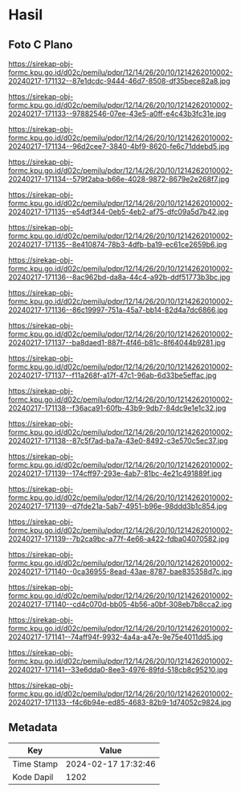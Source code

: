 # Hasil

## Foto C Plano

https://sirekap-obj-formc.kpu.go.id/d02c/pemilu/pdpr/12/14/26/20/10/1214262010002-20240217-171132--87e1dcdc-9444-46d7-8508-df35bece82a8.jpg

https://sirekap-obj-formc.kpu.go.id/d02c/pemilu/pdpr/12/14/26/20/10/1214262010002-20240217-171133--97882546-07ee-43e5-a0ff-e4c43b3fc31e.jpg

https://sirekap-obj-formc.kpu.go.id/d02c/pemilu/pdpr/12/14/26/20/10/1214262010002-20240217-171134--96d2cee7-3840-4bf9-8620-fe6c71ddebd5.jpg

https://sirekap-obj-formc.kpu.go.id/d02c/pemilu/pdpr/12/14/26/20/10/1214262010002-20240217-171134--579f2aba-b66e-4028-9872-8679e2e268f7.jpg

https://sirekap-obj-formc.kpu.go.id/d02c/pemilu/pdpr/12/14/26/20/10/1214262010002-20240217-171135--e54df344-0eb5-4eb2-af75-dfc09a5d7b42.jpg

https://sirekap-obj-formc.kpu.go.id/d02c/pemilu/pdpr/12/14/26/20/10/1214262010002-20240217-171135--8e410874-78b3-4dfb-ba19-ec61ce2659b6.jpg

https://sirekap-obj-formc.kpu.go.id/d02c/pemilu/pdpr/12/14/26/20/10/1214262010002-20240217-171136--8ac962bd-da8a-44c4-a92b-ddf51773b3bc.jpg

https://sirekap-obj-formc.kpu.go.id/d02c/pemilu/pdpr/12/14/26/20/10/1214262010002-20240217-171136--86c19997-751a-45a7-bb14-82d4a7dc6866.jpg

https://sirekap-obj-formc.kpu.go.id/d02c/pemilu/pdpr/12/14/26/20/10/1214262010002-20240217-171137--ba8daed1-887f-4f46-b81c-8f64044b9281.jpg

https://sirekap-obj-formc.kpu.go.id/d02c/pemilu/pdpr/12/14/26/20/10/1214262010002-20240217-171137--f11a268f-a17f-47c1-96ab-6d33be5effac.jpg

https://sirekap-obj-formc.kpu.go.id/d02c/pemilu/pdpr/12/14/26/20/10/1214262010002-20240217-171138--f36aca91-60fb-43b9-9db7-84dc9e1e1c32.jpg

https://sirekap-obj-formc.kpu.go.id/d02c/pemilu/pdpr/12/14/26/20/10/1214262010002-20240217-171138--87c5f7ad-ba7a-43e0-8492-c3e570c5ec37.jpg

https://sirekap-obj-formc.kpu.go.id/d02c/pemilu/pdpr/12/14/26/20/10/1214262010002-20240217-171139--174cff97-293e-4ab7-81bc-4e21c491889f.jpg

https://sirekap-obj-formc.kpu.go.id/d02c/pemilu/pdpr/12/14/26/20/10/1214262010002-20240217-171139--d7fde21a-5ab7-4951-b96e-98ddd3b1c854.jpg

https://sirekap-obj-formc.kpu.go.id/d02c/pemilu/pdpr/12/14/26/20/10/1214262010002-20240217-171139--7b2ca9bc-a77f-4e66-a422-fdba04070582.jpg

https://sirekap-obj-formc.kpu.go.id/d02c/pemilu/pdpr/12/14/26/20/10/1214262010002-20240217-171140--0ca36955-8ead-43ae-8787-bae835358d7c.jpg

https://sirekap-obj-formc.kpu.go.id/d02c/pemilu/pdpr/12/14/26/20/10/1214262010002-20240217-171140--cd4c070d-bb05-4b56-a0bf-308eb7b8cca2.jpg

https://sirekap-obj-formc.kpu.go.id/d02c/pemilu/pdpr/12/14/26/20/10/1214262010002-20240217-171141--74aff94f-9932-4a4a-a47e-9e75e4011dd5.jpg

https://sirekap-obj-formc.kpu.go.id/d02c/pemilu/pdpr/12/14/26/20/10/1214262010002-20240217-171141--33e6dda0-8ee3-4976-89fd-518cb8c95210.jpg

https://sirekap-obj-formc.kpu.go.id/d02c/pemilu/pdpr/12/14/26/20/10/1214262010002-20240217-171133--f4c6b94e-ed85-4683-82b9-1d74052c9824.jpg


## Metadata

| Key        | Value               |
| ---------- | ------------------- |
| Time Stamp | 2024-02-17 17:32:46 |
| Kode Dapil | 1202                |



